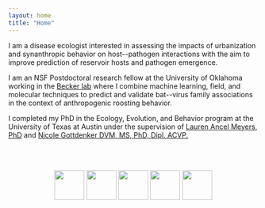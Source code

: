 ```yaml
---
layout: home
title: "Home"
---
```


I am a disease ecologist interested in assessing the impacts of urbanization and synanthropic behavior on host--pathogen interactions with the aim to improve prediction of reservoir hosts and pathogen emergence.

I am an NSF Postdoctoral research fellow at the University of Oklahoma working in the [Becker lab](http://beckerlab.weebly.com/) where I combine machine learning, field, and molecular techniques to predict and validate bat--virus family associations in the context of anthropogenic roosting behavior. 

I completed my PhD in the Ecology, Evolution, and Behavior program at the University of Texas at Austin under the supervision of [Lauren Ancel Meyers, PhD](http://www.bio.utexas.edu/research/meyers/) and [Nicole Gottdenker DVM, MS, PhD, Dipl. ACVP.](https://www.gottdenkerlab.com/)

<br/><br/>
<p style="text-align:center;font-size:110%">
<a href="mailto:briana.a.bekte-1@ou.edu"> <img src="/different-method/assets/img/email.png" width="60" height="60"></a>
<a href="https://twitter.com/brianaabook"> <img src="/different-method/assets/img/twitter.png" width="60" height="60"></a>
<a href="https://scholar.google.com/citations?user=Aw-DXJAAAAAJ&hl=en"> <img src="/different-method/assets/img/google.png" width="60" height="60"></a>
<a href="https://github.com/babetke"> <img src="/different-method/assets/img/github.png" width="60" height="60"></a>
<a href="https://www.linkedin.com/in/briana-betke-02135b151/"> <img src="/different-method/assets/img/linkedin.png" width="60" height="60"></a>
